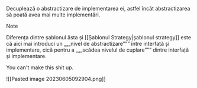 Decuplează o abstractizare de implementarea ei, astfel încât abstractizarea să poată avea mai multe implementări.

> [!note]
> Diferența dintre șablonul ăsta și [[Șablonul Strategy|șablonul strategy]] este că aici mai introduci un „„„nivel de abstractizare””” între interfață și implementare, cică pentru a „„„scădea nivelul de cuplare””” dintre interfață și implementare.
> 
> You can't make this shit up.

![[Pasted image 20230605092904.png]]